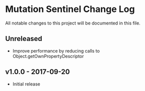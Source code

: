 # Mutation Sentinel Change Log

All notable changes to this project will be documented in this file.

## Unreleased
- Improve performance by reducing calls to Object.getOwnPropertyDescriptor

## v1.0.0 - 2017-09-20

- Initial release
